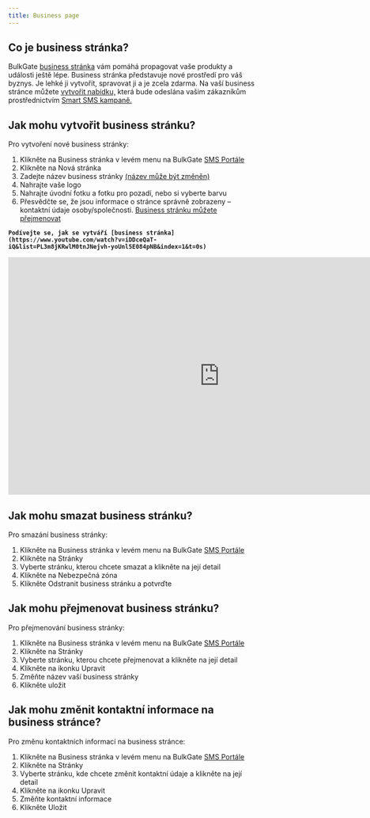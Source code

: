 ```yaml
---
title: Business page  
---
```


## Co je business stránka?
BulkGate [business stránka](https://www.bulkgate.com/cs/reseni/smart-sms#business-stranka) vám pomáhá propagovat vaše produkty a události ještě lépe. Business stránka představuje nové prostředí pro váš byznys. Je lehké ji vytvořit, spravovat ji a je zcela zdarma.
Na vaší business stránce můžete [vytvořit nabídku,](offers.md#jak-vytvořit-nabídku) která bude odeslána vašim zákazníkům prostřednictvím [Smart SMS kampaně.](creating-smart-sms-campaign.md#jak-vytvořím-smart-sms-kampaň)


## Jak mohu vytvořit business stránku?
Pro vytvoření nové business stránky:
1.	Klikněte na Business stránka v levém menu na BulkGate [SMS Portále](https://portal.bulkgate.com/)
2.	Klikněte na Nová stránka
3.	Zadejte název business stránky [(název může být změněn)](business-page.md#jak-mohu-přejmenovat-business-stránku)
4.	Nahrajte vaše logo
5.	Nahrajte úvodní fotku a fotku pro pozadí, nebo si vyberte barvu
6.	Přesvědčte se, že jsou informace o stránce správně zobrazeny – kontaktní údaje osoby/společnosti. [Business stránku můžete přejmenovat](business-page.md#jak-mohu-přejmenovat-business-stránku)


**`Podívejte se, jak se vytváří [business stránka](https://www.youtube.com/watch?v=iDDceQaT-iQ&list=PL3m8jKRwlM0tnJNejvh-yoUnl5E084pNB&index=1&t=0s)`**

<iframe width="854" height="480" src="https://www.youtube.com/embed/IBr0q3Lo3Og?list=PL3m8jKRwlM0sBQBzufy3AIATr4YzVRnu3" frameborder="0" allow="autoplay; encrypted-media" allowfullscreen></iframe>

## Jak mohu smazat business stránku?
Pro smazání business stránky:
1.	Klikněte na Business stránka v levém menu na BulkGate [SMS Portále](https://portal.bulkgate.com/)
2.	Klikněte na Stránky
3.	Vyberte stránku, kterou chcete smazat a klikněte na její detail
4.	Klikněte na Nebezpečná zóna
5.	Klikněte Odstranit business stránku a potvrďte


## Jak mohu přejmenovat business stránku?
Pro přejmenování business stránky:
1.	Klikněte na Business stránka v levém menu na BulkGate [SMS Portále](https://portal.bulkgate.com/)
2.	Klikněte na Stránky
3.	Vyberte stránku, kterou chcete přejmenovat a klikněte na její detail
4.	Klikněte na ikonku Upravit
5.	Změňte název vaší business stránky
6.	Klikněte uložit


## Jak mohu změnit kontaktní informace na business stránce?
Pro změnu kontaktních informací na business stránce:
1.	Klikněte na Business stránka v levém menu na BulkGate [SMS Portále](https://portal.bulkgate.com/)
2.	Klikněte na Stránky
3.	Vyberte stránku, kde chcete změnit kontaktní údaje a klikněte na její detail
4.	Klikněte na ikonku Upravit
5.	Změňte kontaktní informace
6.	Klikněte Uložit
